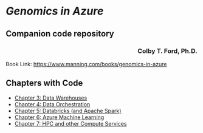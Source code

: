 # _Genomics in Azure_

## Companion code repository

<h3 align = "right">Colby T. Ford, Ph.D.</h3>

Book Link: https://www.manning.com/books/genomics-in-azure




## Chapters with Code
- [Chapter 3: Data Warehouses](03_data_warehouses)
- [Chapter 4: Data Orchestration](04_data_orchestration)
- [Chapter 5: Databricks (and Apache Spark)](05_databricks)
- [Chapter 6: Azure Machine Learning](06_amls)
- [Chapter 7: HPC and other Compute Services](07_hpc)
